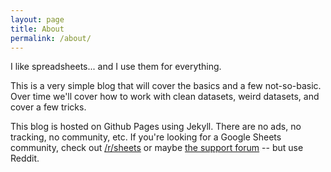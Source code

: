```yaml
---
layout: page
title: About
permalink: /about/
---
```



I like spreadsheets... and I use them for everything. 

This is a very simple blog that will cover the basics and a few not-so-basic. Over time we'll cover how to work with clean datasets, weird datasets, and cover a few tricks. 

This blog is hosted on Github Pages using Jekyll. There are no ads, no tracking, no community, etc. If you're looking for a Google Sheets community, check out [/r/sheets](https://reddit.com/r/sheets) or maybe [the support forum](https://support.google.com/docs/threads?hl=en&thread_filter=(category:docs_sheets)) -- but use Reddit.
